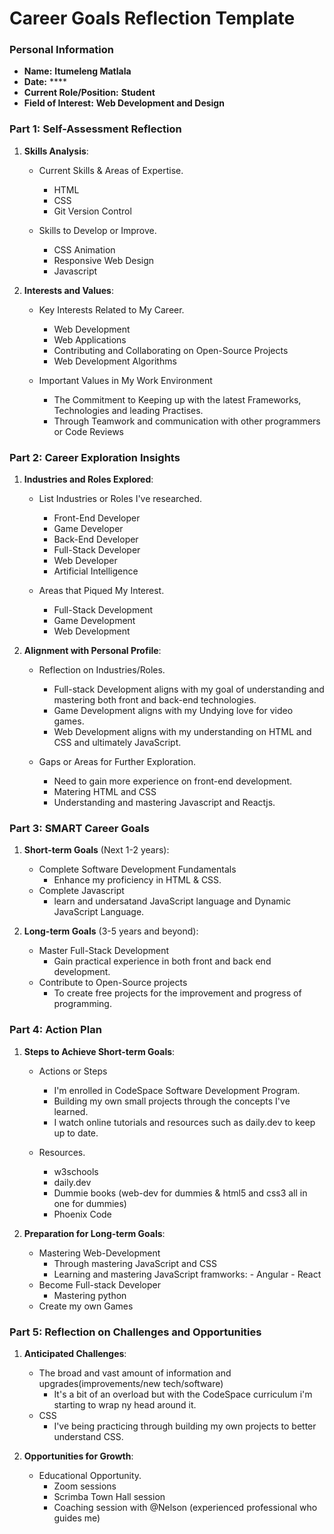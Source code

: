 
# Career Goals Reflection Template




### Personal Information

- **Name:** **Itumeleng Matlala**
- **Date:** ****
- **Current Role/Position:** **Student**
- **Field of Interest:** **Web Development and Design**


### Part 1: Self-Assessment Reflection

1. **Skills Analysis**:
    
    - Current Skills & Areas of Expertise.
        - HTML
        - CSS
        - Git Version Control

    - Skills to Develop or Improve.
        - CSS Animation
        - Responsive Web Design
        - Javascript

2. **Interests and Values**:
    
    - Key Interests Related to My Career.
        - Web Development
        - Web Applications
        - Contributing and Collaborating on Open-Source Projects
        - Web Development Algorithms

    - Important Values in My Work Environment
        - The Commitment to Keeping up with the latest Frameworks, Technologies and  leading Practises.
        - Through Teamwork and communication with other programmers or Code Reviews 


### Part 2: Career Exploration Insights

1. **Industries and Roles Explored**:
    
    - List Industries or Roles I've researched.
        - Front-End Developer
        - Game Developer
        - Back-End Developer
        - Full-Stack Developer
        - Web Developer
        - Artificial Intelligence

    - Areas that Piqued My Interest.
        - Full-Stack Development
        - Game Development
        - Web Development    

2. **Alignment with Personal Profile**:
    
    - Reflection on Industries/Roles.
        - Full-stack Development aligns with my goal of understanding and mastering both front and back-end technologies.
        - Game Development aligns with my Undying love for video games.
        - Web Development aligns with my understanding on HTML and CSS and ultimately JavaScript.

    - Gaps or Areas for Further Exploration.
        - Need to gain more experience on front-end development.
        - Matering HTML and CSS
        - Understanding and mastering Javascript and Reactjs.


### Part 3: SMART Career Goals

1. **Short-term Goals** (Next 1-2 years):
    
    - Complete Software Development Fundamentals
        - Enhance my proficiency in HTML & CSS.
    - Complete Javascript
        - learn and undersatand JavaScript language and Dynamic JavaScript Language.    

2. **Long-term Goals** (3-5 years and beyond):
    
    - Master Full-Stack Development
        - Gain practical experience in both front and back end development.
    - Contribute to Open-Source projects
        - To create free projects for the improvement and progress of programming.     


### Part 4: Action Plan

1. **Steps to Achieve Short-term Goals**:
    
    - Actions or Steps
        - I'm enrolled in CodeSpace Software Development Program.
        - Building my own small projects through the concepts I've learned.
        - I watch online tutorials and resources such as daily.dev to keep up to date.

    - Resources.
        - w3schools
        - daily.dev
        - Dummie books (web-dev for dummies & html5 and css3 all in one for dummies)
        - Phoenix Code

2. **Preparation for Long-term Goals**:
    
    - Mastering Web-Development
        - Through mastering JavaScript and CSS 
        - Learning and mastering JavaScript framworks:
                                                      - Angular
                                                      - React
    - Become Full-stack Developer
        - Mastering python 
    - Create my own Games                                                     


### Part 5: Reflection on Challenges and Opportunities

1. **Anticipated Challenges**:
    
    - The broad and vast amount of information and upgrades(improvements/new tech/software)
        - It's a bit of an overload but with the CodeSpace curriculum i'm starting to wrap ny head around it.
    - CSS 
        - I've being practicing through building my own projects to better understand CSS.        

2. **Opportunities for Growth**:
    
    - Educational Opportunity.
        - Zoom sessions
        - Scrimba Town Hall session
        - Coaching session with @Nelson (experienced professional who guides me)



